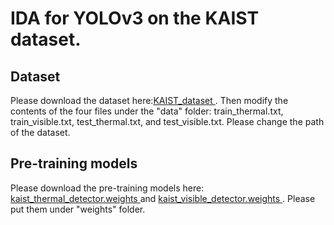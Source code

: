 # IDA for YOLOv3 on the KAIST dataset.

## Dataset

Please download the dataset here:<a href="https://drive.google.com/file/d/14A3K2IPPPC8-BwPh-YjeHARaZqjnR655/view?usp=sharing">KAIST_dataset </a>. Then modify the contents of the four files under the "data" folder: train_thermal.txt, train_visible.txt, test_thermal.txt, and test_visible.txt. Please change the path of the dataset.

## Pre-training models

Please download the pre-training models here: <a href="https://drive.google.com/file/d/1Kyoyira0liRRr_FOY8DDSeATLQAwXtu-/view?usp=sharing">kaist_thermal_detector.weights </a> and <a href="https://drive.google.com/file/d/1xiSKTNEB5ng0T5kgyjUKytlpn3q84uK6/view?usp=sharing">kaist_visible_detector.weights </a>. Please put them under "weights" folder.
